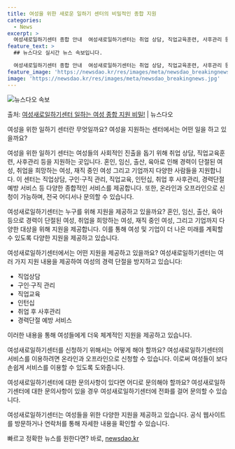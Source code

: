 ```yaml
---
title: 여성을 위한 새로운 일하기 센터의 비밀적인 종합 지원
categories:
  - News
excerpt: >
  여성새로일하기센터 종합 안내  여성새로일하기센터는 취업 상담, 직업교육훈련, 사후관리 등을 통해 여성의 사회…
feature_text: >
  ## 뉴스다오 실시간 뉴스 속보입니다.

  여성새로일하기센터 종합 안내  여성새로일하기센터는 취업 상담, 직업교육훈련, 사후관리 등을 통해 여성의 사회…
feature_image: 'https://newsdao.kr/res/images/meta/newsdao_breakingnews.jpg'
image: 'https://newsdao.kr/res/images/meta/newsdao_breakingnews.jpg'
---
```


![뉴스다오 속보](https://newsdao.kr/res/images/meta/newsdao_breakingnews.jpg)

<p>출처: <a href="https://newsdao.kr/4192" rel="dofollow">여성새로일하기센터 일하는 여성 종합 지원 비밀!</a> | 뉴스다오</p>

여성을 위한 일하기 센터란 무엇일까요? 여성을 지원하는 센터에서는 어떤 일을 하고 있을까요?

여성을 위한 일하기 센터는 여성들의 사회적인 진출을 돕기 위해 취업 상담, 직업교육훈련, 사후관리 등을 지원하는 곳입니다. 혼인, 임신, 출산, 육아로 인해 경력이 단절된 여성, 취업을 희망하는 여성, 재직 중인 여성 그리고 기업까지 다양한 사람들을 지원합니다. 이 센터는 직업상담, 구인·구직 관리, 직업교육, 인턴십, 취업 후 사후관리, 경력단절 예방 서비스 등 다양한 종합적인 서비스를 제공합니다. 또한, 온라인과 오프라인으로 신청이 가능하며, 전국 어디서나 문의할 수 있습니다.

여성새로일하기센터는 누구를 위해 지원을 제공하고 있을까요? 혼인, 임신, 출산, 육아 등으로 경력이 단절된 여성, 취업을 희망하는 여성, 재직 중인 여성, 그리고 기업까지 다양한 대상을 위해 지원을 제공합니다. 이를 통해 여성 및 기업이 더 나은 미래를 계획할 수 있도록 다양한 지원을 제공하고 있습니다.

여성새로일하기센터에서는 어떤 지원을 제공하고 있을까요? 여성새로일하기센터는 여러 가지 지원 내용을 제공하여 여성의 경력 단절을 방지하고 있습니다:

- 직업상담
- 구인·구직 관리
- 직업교육
- 인턴십
- 취업 후 사후관리
- 경력단절 예방 서비스

이러한 내용을 통해 여성들에게 더욱 체계적인 지원을 제공하고 있습니다.

여성새로일하기센터를 신청하기 위해서는 어떻게 해야 할까요? 여성새로일하기센터의 서비스를 이용하려면 온라인과 오프라인으로 신청할 수 있습니다. 이로써 여성들이 보다 손쉽게 서비스를 이용할 수 있도록 도와줍니다.

여성새로일하기센터에 대한 문의사항이 있다면 어디로 문의해야 할까요? 여성새로일하기센터에 대한 문의사항이 있을 경우 여성새로일하기센터에 전화를 걸어 문의할 수 있습니다.

여성새로일하기센터는 여성들을 위한 다양한 지원을 제공하고 있습니다. 공식 웹사이트를 방문하거나 연락처를 통해 자세한 내용을 확인할 수 있습니다. 

빠르고 정확한 뉴스를 원한다면? 바로, <a href="https://newsdao.kr" rel="dofollow">newsdao.kr</a>


